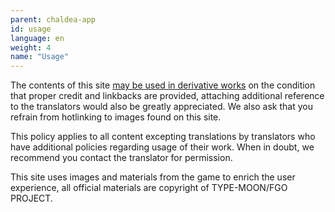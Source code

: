 ```yaml
---
parent: chaldea-app
id: usage
language: en
weight: 4
name: "Usage"
---
```


The contents of this site <a href="https://creativecommons.org/licenses/by-sa/4.0/">may be used in derivative works</a> on the condition that proper credit and linkbacks are provided, attaching additional reference to the translators would also be greatly appreciated. We also ask that you refrain from hotlinking to images found on this site.

This policy applies to all content excepting translations by translators who have additional policies regarding usage of their work. When in doubt, we recommend you contact the translator for permission.

This site uses images and materials from the game to enrich the user experience, all official materials are copyright of TYPE-MOON/FGO PROJECT.
